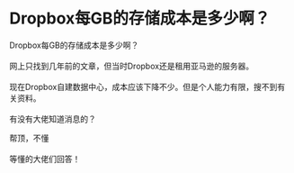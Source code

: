 # Dropbox每GB的存储成本是多少啊？


Dropbox每GB的存储成本是多少啊？<br />
<br />
网上只找到几年前的文章，但当时Dropbox还是租用亚马逊的服务器。<br />
<br />
现在Dropbox自建数据中心，成本应该下降不少。但是个人能力有限，搜不到有关资料。<br />
<br />
有没有大佬知道消息的？

帮顶，不懂<br />
<br />
等懂的大佬们回答！<br />
<br />
<img src="static/image/smiley/default/lol.gif" smilieid="12" border="0" alt="" /><img src="static/image/smiley/default/lol.gif" smilieid="12" border="0" alt="" /><img src="static/image/smiley/default/lol.gif" smilieid="12" border="0" alt="" />
